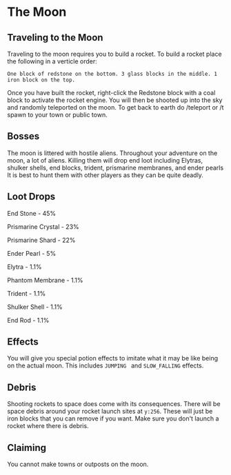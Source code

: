 # The Moon

## Traveling to the Moon
Traveling to the moon requires you to build a rocket. To build a rocket place the following in a verticle order: 

`One block of redstone on the bottom. 3 glass blocks in the middle. 1 iron block on the top. `

Once you have built the rocket, right-click the Redstone block with a coal block to activate the rocket engine. You will then be shooted up into the sky and randomly teleported on the moon. To get back to earth do /teleport or /t spawn to your town or public town. 


## Bosses
The moon is littered with hostile aliens. Throughout your adventure on the moon, a lot of aliens. Killing them will drop end loot including Elytras, shulker shells, end blocks, trident, prismarine membranes, and ender pearls It is best to hunt them with other players as they can be quite deadly. 

## Loot Drops
End Stone - 45%

Prismarine Crystal - 23%

Prismarine Shard - 22%

Ender Pearl - 5% 

Elytra - 1.1%

Phantom Membrane - 1.1% 

Trident - 1.1%

Shulker Shell - 1.1%

End Rod - 1.1%

## Effects
You will give you special potion effects to imitate what it may be like being on the actual moon. This includes `JUMPING ` and `SLOW_FALLING` effects.

## Debris
Shooting rockets to space does come with its consequences. There will be space debris around your rocket launch sites at  `y:256`. These will just be iron blocks that you can remove if you want. Make sure you don't launch a rocket where there is debris. 

## Claiming
You cannot make towns or outposts on the moon. 